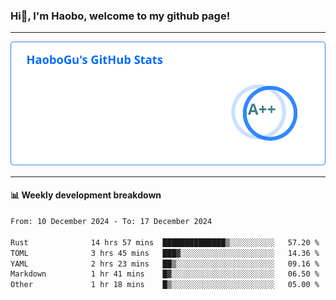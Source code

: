 <!--<h2 align="center"> Hi👋, I'm Haobo, welcome to my github page! </h2>-->
### Hi👋, I'm Haobo, welcome to my github page!
-------

<img href="https://github.com/HaoboGu" src="assets/stats.svg" alt="github stats" /> 

-------

#### 📊 **Weekly development breakdown**
<!--START_SECTION:waka-->

```txt
From: 10 December 2024 - To: 17 December 2024

Rust              14 hrs 57 mins  ██████████████▒░░░░░░░░░░   57.20 %
TOML              3 hrs 45 mins   ███▓░░░░░░░░░░░░░░░░░░░░░   14.36 %
YAML              2 hrs 23 mins   ██▒░░░░░░░░░░░░░░░░░░░░░░   09.16 %
Markdown          1 hr 41 mins    █▓░░░░░░░░░░░░░░░░░░░░░░░   06.50 %
Other             1 hr 18 mins    █▒░░░░░░░░░░░░░░░░░░░░░░░   05.00 %
```

<!--END_SECTION:waka-->
<!--
backup url: https://github-readme-status-dusky-ten.vercel.app/api?username=HaoboGu&count_private=true&show_icons=true&theme=transparent&border_color=2f80ed
-->
<!--
**HaoboGu/HaoboGu** is a ✨ _special_ ✨ repository because its `README.md` (this file) appears on your GitHub profile.

Here are some ideas to get you started:

- 🔭 I’m currently working on AI-assisted programming tools
- 🌱 I’m currently learning ...
- 👯 I’m looking to collaborate on ...
- 🤔 I’m looking for help with ...
- 💬 Ask me about ...
- 📫 How to reach me: ...
- 😄 Pronouns: ...
- ⚡ Fun fact: ...
-->
